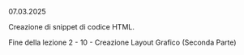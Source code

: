07.03.2025

Creazione di snippet di codice HTML.

Fine della lezione 2 - 10 - Creazione Layout Grafico (Seconda Parte)